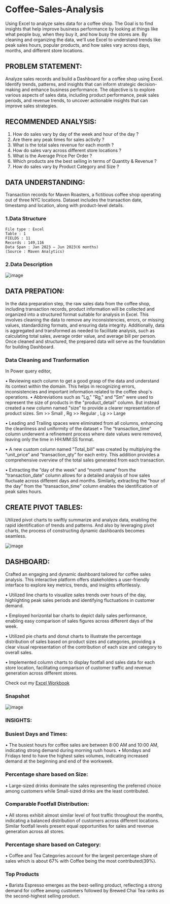 # Coffee-Sales-Analysis
Using Excel to analyze sales data for a coffee shop. The Goal is to find insights that help improve business performance by looking at things like what people buy, when they buy it, and how busy the stores are. By cleaning and organizing the data, we'll use Excel to understand trends like peak sales hours, popular products, and how sales vary across days, months, and different store locations. 


## PROBLEM STATEMENT:


Analyze sales records and build a Dashboard for a coffee shop using Excel. Identify trends, patterns, and insights that can inform strategic decision-making and enhance business performance. The objective is to explore various aspects of sales data, including product performance, peak sales periods, and revenue trends, to uncover actionable insights that can improve sales strategies.


## RECOMMENDED ANALYSIS:


1. How do sales vary by day of the week and hour of the day ?
2. Are there any peak times for sales activity ?
3. What is the total sales revenue for each month ?
4. How do sales vary across different store locations ?
5. What is the Average Price Per Order ?
6. Which products are the best selling in terms of Quantity & Revenue ?
7. How do sales vary by Product Category and Size ?


## DATA UNDERSTANDING:


Transaction records for Maven Roasters, a fictitious coffee shop operating out of three NYC locations. Dataset includes the transaction date, timestamp and location, along with product-level details.


### 1.Data Structure


    File type : Excel
    Table : 1
    FIELDS : 11
    Records : 149,116
    Data Span : Jan 2023 – Jun 2023(6 months)
    (Source : Maven Analytics)


### 2.Data Description

![image](https://github.com/lkh-pranav/Coffee-Sales-Analysis/assets/165638568/75897f23-dcc8-4307-bc09-283999762a77)

## DATA PREPATION:

In the data preparation step, the raw sales data from the coffee shop, including transaction records, product information will be collected and organized into a structured format suitable for analysis in Excel. This involves cleaning the data to remove any inconsistencies, errors, or missing values, standardizing formats, and ensuring data integrity. Additionally, data is aggregated and transformed as needed to facilitate analysis, such as calculating total sales, average order value, and average bill per person. Once cleaned and structured, the prepared data will serve as the foundation for building Dashboard.


### Data Cleaning and Tranformation

   
In Power query editor,

•	Reviewing each column to get a good grasp of the data and understand its context within the domain. This helps in recognizing errors, inconsistencies and important information related to the coffee shop's operations.
•	Abbreviations such as "Lg," "Rg," and "Sm" were used to represent the size of products in the "product_detail" column. But instead created a new column named "size" to provide a clearer representation of product sizes.
Sm >> Small , Rg >> Regular , Lg >> Large

•	Leading and Trailing spaces were eliminated from all columns, enhancing the cleanliness and uniformity of the dataset
•	The “transaction_time” column underwent a refinement process where date values were removed, leaving only the time in HH:MM:SS format.

•	A new custom column named "Total_bill" was created by multiplying the “unit_price” and “transaction_qty” for each entry. This addition provides a comprehensive overview of the total sales generated from each transaction.

•	Extracting the “day of the week” and “month name” from the "transaction_date" column allows for a detailed analysis of how sales fluctuate across different days and months. Similarly, extracting the “hour of the day” from the "transaction_time" column enables the identification of peak sales hours.


## CREATE PIVOT TABLES:


Utilized pivot charts to swiftly summarize and analyze data, enabling the rapid identification of trends and patterns. And also by leveraging pivot charts, the process of constructing dynamic dashboards becomes seamless.


![image](https://github.com/lkh-pranav/Coffee-Sales-Analysis/assets/165638568/bbe6af71-eed2-46cc-b615-ef1649be57f6)


## DASHBOARD:


Crafted an engaging and dynamic dashboard tailored for coffee sales analysis. This interactive platform offers stakeholders a user-friendly interface to explore key metrics, trends, and insights effortlessly.


•	Utilized line charts to visualize sales trends over hours of the day, highlighting peak sales periods and identifying fluctuations in customer demand.


•	Employed horizontal bar charts to depict daily sales performance, enabling easy comparison of sales figures across different days of the week.


•	Utilized pie charts and donut charts to illustrate the percentage distribution of sales based on product sizes and categories, providing a clear visual representation of the contribution of each size and category to overall sales.


•	Implemented column charts to display footfall and sales data for each store location, facilitating comparison of customer traffic and revenue generation across different stores.


Check out my [Excel Workbook](https://1drv.ms/x/c/594dd24d75e2ee39/IQNwXvYC9xfkR40x0s6Q3XCjATkxaISe5KJBz9702WkE8FM)


### Snapshot


![image](https://github.com/lkh-pranav/Coffee-Sales-Analysis/assets/165638568/67c09148-ac05-4d5c-9577-e70b5e523ffb)


### INSIGHTS:


### Busiest Days and Times: 
•	The busiest hours for coffee sales are between 8:00 AM and 10:00 AM, indicating strong demand during morning rush hours.
•	Mondays and Fridays tend to have the highest sales volumes, indicating increased demand at the beginning and end of the workweek.


### Percentage share based on Size:
•	Large-sized drinks dominate the sales representing the preferred choice among customers while Small-sized drinks are the least contributed.


### Comparable Footfall Distribution:
•	All stores exhibit almost similar level of foot traffic throughout the months, indicating a balanced distribution of customers across different locations. Similar footfall levels present equal opportunities for sales and revenue generation across all stores.


### Percentage share based on Category:
•	Coffee and Tea Categories  account for the largest percentage share of sales which is about 67% with Coffee being the most contributed(39%).

### Top Products
•	Barista Espresso emerges as the best-selling product, reflecting a strong demand for coffee among customers followed by Brewed Chai Tea ranks as the second-highest selling product.




